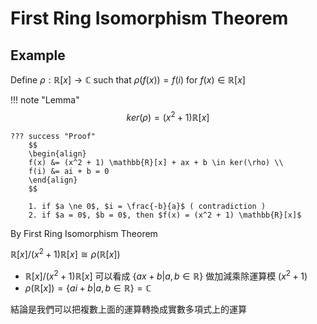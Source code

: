 # First Ring Isomorphism Theorem

## Example

Define $\rho : \mathbb{R}[x] \to \mathbb{C}$ such that $\rho(f(x)) = f(i)$ for $f(x) \in \mathbb{R}[x]$

!!! note "Lemma"
    $$
    ker(\rho) = (x^2 + 1) \mathbb{R}[x]
    $$

    ??? success "Proof"
        $$
        \begin{align}
        f(x) &= (x^2 + 1) \mathbb{R}[x] + ax + b \in ker(\rho) \\
        f(i) &= ai + b = 0
        \end{align}
        $$

        1. if $a \ne 0$, $i = \frac{-b}{a}$ ( contradiction )
        2. if $a = 0$, $b = 0$, then $f(x) = (x^2 + 1) \mathbb{R}[x]$

By First Ring Isomorphism Theorem

$\mathbb{R}[x] / (x^2 + 1) \mathbb{R}[x] \cong \rho(\mathbb{R}[x])$

* $\mathbb{R}[x] / (x^2 + 1) \mathbb{R}[x]$ 可以看成 $\{ax + b | a, b \in \mathbb{R}\}$ 做加減乘除運算模 $(x^2 + 1)$
* $\rho(\mathbb{R}[x]) = \{ai + b | a, b \in \mathbb{R}\} = \mathbb{C}$

結論是我們可以把複數上面的運算轉換成實數多項式上的運算
